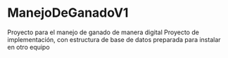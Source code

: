 # ManejoDeGanadoV1
Proyecto para el manejo de ganado de manera digital
Proyecto de implementación, con estructura de base de datos preparada para instalar en otro equipo
